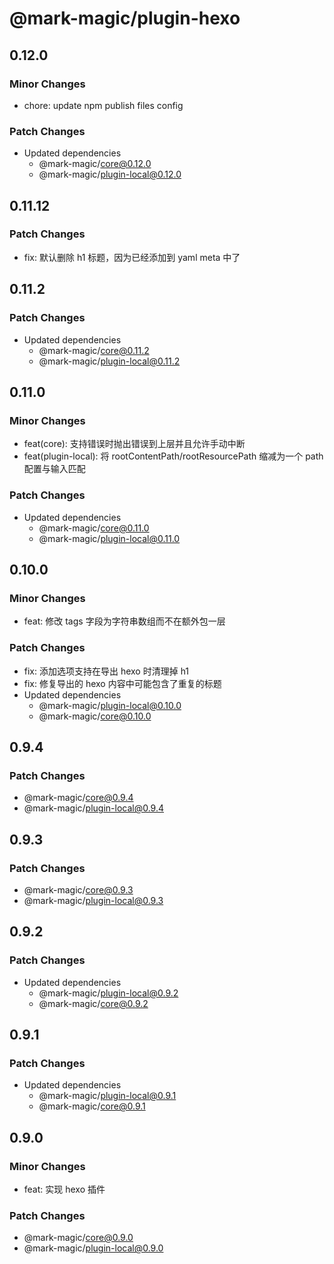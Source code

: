 # @mark-magic/plugin-hexo

## 0.12.0

### Minor Changes

- chore: update npm publish files config

### Patch Changes

- Updated dependencies
  - @mark-magic/core@0.12.0
  - @mark-magic/plugin-local@0.12.0

## 0.11.12

### Patch Changes

- fix: 默认删除 h1 标题，因为已经添加到 yaml meta 中了

## 0.11.2

### Patch Changes

- Updated dependencies
  - @mark-magic/core@0.11.2
  - @mark-magic/plugin-local@0.11.2

## 0.11.0

### Minor Changes

- feat(core): 支持错误时抛出错误到上层并且允许手动中断
- feat(plugin-local): 将 rootContentPath/rootResourcePath 缩减为一个 path 配置与输入匹配

### Patch Changes

- Updated dependencies
  - @mark-magic/core@0.11.0
  - @mark-magic/plugin-local@0.11.0

## 0.10.0

### Minor Changes

- feat: 修改 tags 字段为字符串数组而不在额外包一层

### Patch Changes

- fix: 添加选项支持在导出 hexo 时清理掉 h1
- fix: 修复导出的 hexo 内容中可能包含了重复的标题
- Updated dependencies
  - @mark-magic/plugin-local@0.10.0
  - @mark-magic/core@0.10.0

## 0.9.4

### Patch Changes

- @mark-magic/core@0.9.4
- @mark-magic/plugin-local@0.9.4

## 0.9.3

### Patch Changes

- @mark-magic/core@0.9.3
- @mark-magic/plugin-local@0.9.3

## 0.9.2

### Patch Changes

- Updated dependencies
  - @mark-magic/plugin-local@0.9.2
  - @mark-magic/core@0.9.2

## 0.9.1

### Patch Changes

- Updated dependencies
  - @mark-magic/plugin-local@0.9.1
  - @mark-magic/core@0.9.1

## 0.9.0

### Minor Changes

- feat: 实现 hexo 插件

### Patch Changes

- @mark-magic/core@0.9.0
- @mark-magic/plugin-local@0.9.0
